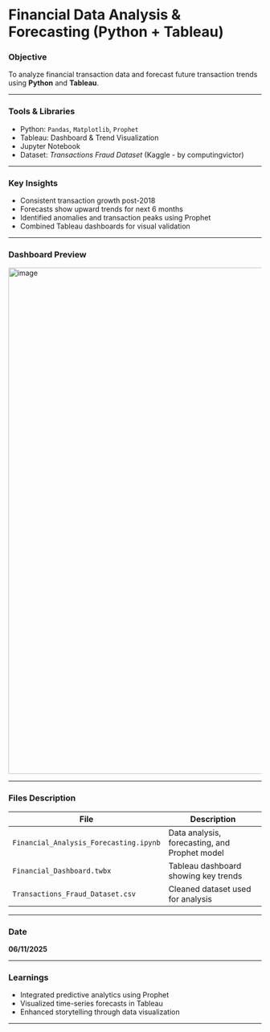 # Financial Data Analysis & Forecasting (Python + Tableau)

###  Objective
To analyze financial transaction data and forecast future transaction trends using **Python** and **Tableau**.

---

###  Tools & Libraries
- Python: `Pandas`, `Matplotlib`, `Prophet`
- Tableau: Dashboard & Trend Visualization
- Jupyter Notebook
- Dataset: *Transactions Fraud Dataset* (Kaggle - by computingvictor)

---

###  Key Insights
-  Consistent transaction growth post-2018  
-  Forecasts show upward trends for next 6 months  
-  Identified anomalies and transaction peaks using Prophet  
-  Combined Tableau dashboards for visual validation  

---

### Dashboard Preview
<img width="1920" height="1007" alt="image" src="https://github.com/user-attachments/assets/29ccf6d2-a625-41bf-b517-7f81133f9f58" />


---

###  Files Description
| File | Description |
|------|--------------|
| `Financial_Analysis_Forecasting.ipynb` | Data analysis, forecasting, and Prophet model |
| `Financial_Dashboard.twbx` | Tableau dashboard showing key trends |
| `Transactions_Fraud_Dataset.csv` | Cleaned dataset used for analysis |

---

### Date
**06/11/2025**

---

###  Learnings
- Integrated predictive analytics using Prophet  
- Visualized time-series forecasts in Tableau  
- Enhanced storytelling through data visualization  

---
